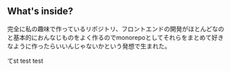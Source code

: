 ## What's inside?

完全に私の趣味で作っているリポジトリ、フロントエンドの開発がほとんどなのと基本的におんなじものをよく作るのでmonorepoとしてそれらをまとめて好きなように作ったらいいんじゃないかという発想で生まれた。

てst
test
test
